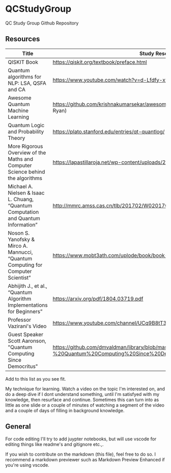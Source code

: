 # QCStudyGroup
QC Study Group Github Repository

## Resources

| Title | Study Resources | Contributor |
| ------| --------------- | ----------- |
| QISKIT Book | https://qiskit.org/textbook/preface.html  | |
| Quantum algorithms for NLP: LSA, QSFA and CA | https://www.youtube.com/watch?v=d-Lfdfy-xw8 | |
| Awesome Quantum Machine Learning | https://github.com/krishnakumarsekar/awesome-quantum-machine-learning (Thanks Ryan)| |
| Quantum Logic and Probability Theory | https://plato.stanford.edu/entries/qt-quantlog/ | Ryan30 |
| More Rigorous Overview of the Maths and Computer Science behind the algorithms | https://lapastillaroja.net/wp-content/uploads/2016/09/Intro_to_QC_Vol_1_Loceff.pdf | 
|Michael A. Nielsen & Isaac L. Chuang, “Quantum Computation and Quantum Information”| http://mmrc.amss.cas.cn/tlb/201702/W020170224608149940643.pdf |
|Noson S. Yanofsky & Mirco A. Mannucci, “Quantum Computing for Computer Scientist”| https://www.mobt3ath.com/uplode/book/book-71712.pdf |
|Abhijith J., et al., “Quantum Algorithm Implementations for Beginners”|https://arxiv.org/pdf/1804.03719.pdf |
|Professor Vazirani's Video |https://www.youtube.com/channel/UCq9B8tT3oXl8BSyaoBPQXQw/playlists |
|Guest Speaker Scott Aaronson, "Quantum Computing Since Democritus"| https://github.com/dmvaldman/library/blob/master/computer%20science/Aaronson%20-%20Quantum%20Computing%20Since%20Democritus.pdf|

Add to this list as you see fit.



My technique for learning.
Watch a video on the topic I'm interested on, and do a deep dive if I dont understand something, until I'm satisfyed with my knowledge, then resurface and continue. Sometimes this can turn into as little as one slide or a couple of minutes of watching a segment of the video and a couple of days of filling in background knowledge.


## General

For code editing I'll try to add juypter notebooks, but will use vscode for editing things like readme's and gitignore etc.,. 

If you wish to contribute on the markdown (this file), feel free to do so. I recommend a markdown previewer such as Markdown Preview Enhanced if you're using vscode.



    





